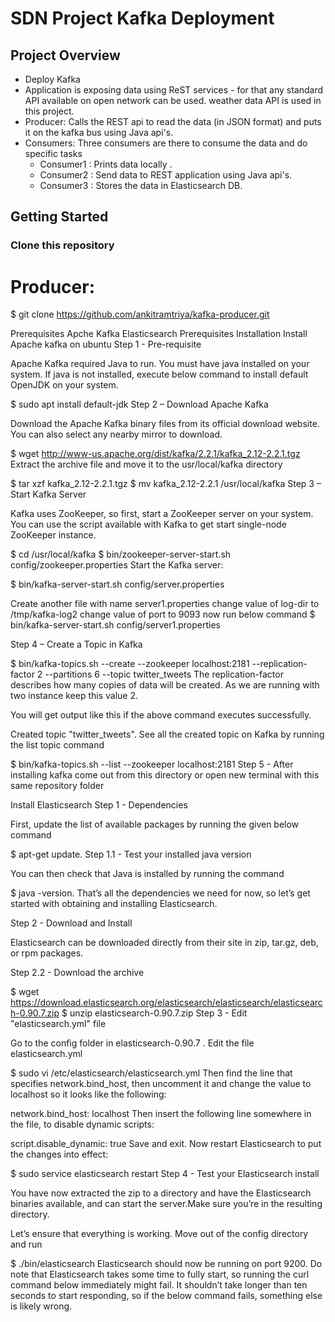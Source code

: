 # SDN Project Kafka Deployment

## Project Overview
* Deploy Kafka
* Application is exposing data using ReST services - for that any standard API available on open network can be used. weather data API is used in this project.
* Producer: Calls the REST api to read the data (in JSON format) and puts it on the kafka bus using Java api's.
* Consumers: Three consumers are there to consume the data and do specific tasks
  * Consumer1 : Prints data locally .
  * Consumer2 : Send data to REST application using Java api's.
  * Consumer3 : Stores the data in Elasticsearch DB.

## Getting Started


### Clone this repository
# Producer:
$ git clone https://github.com/ankitramtriya/kafka-producer.git

Prerequisites
Apche Kafka
Elasticsearch
Prerequisites Installation
Install Apache kafka on ubuntu
Step 1 - Pre-requisite

Apache Kafka required Java to run. You must have java installed on your system. If java is not installed, execute below command to install default OpenJDK on your system.

$ sudo apt install default-jdk
Step 2 – Download Apache Kafka

Download the Apache Kafka binary files from its official download website. You can also select any nearby mirror to download.

$ wget http://www-us.apache.org/dist/kafka/2.2.1/kafka_2.12-2.2.1.tgz
Extract the archive file and move it to the usr/local/kafka directory

$ tar xzf kafka_2.12-2.2.1.tgz
$ mv kafka_2.12-2.2.1 /usr/local/kafka
Step 3 – Start Kafka Server

Kafka uses ZooKeeper, so first, start a ZooKeeper server on your system. You can use the script available with Kafka to get start single-node ZooKeeper instance.

$ cd /usr/local/kafka
$ bin/zookeeper-server-start.sh config/zookeeper.properties
Start the Kafka server:

$ bin/kafka-server-start.sh config/server.properties

Create another file with name server1.properties
change value of log-dir to /tmp/kafka-log2
change value of port to 9093
now run below command
$ bin/kafka-server-start.sh config/server1.properties

Step 4 – Create a Topic in Kafka

$ bin/kafka-topics.sh --create --zookeeper localhost:2181 --replication-factor 2 --partitions 6 --topic twitter_tweets
The replication-factor describes how many copies of data will be created. As we are running with two instance keep this value 2.



You will get output like this if the above command executes successfully.

Created topic "twitter_tweets".
See all the created topic on Kafka by running the list topic command

$ bin/kafka-topics.sh --list --zookeeper localhost:2181
Step 5 - After installing kafka come out from this directory or open new terminal with this same repository folder


Install Elasticsearch
Step 1 - Dependencies

First, update the list of available packages by running the given below command

$ apt-get update.
Step 1.1 - Test your installed java version

You can then check that Java is installed by running the command

$ java -version.
That’s all the dependencies we need for now, so let’s get started with obtaining and installing Elasticsearch.

Step 2 - Download and Install

Elasticsearch can be downloaded directly from their site in zip, tar.gz, deb, or rpm packages.

Step 2.2 - Download the archive

$ wget https://download.elasticsearch.org/elasticsearch/elasticsearch/elasticsearch-0.90.7.zip
$ unzip elasticsearch-0.90.7.zip
Step 3 - Edit "elasticsearch.yml" file

Go to the config folder in elasticsearch-0.90.7 . Edit the file elasticsearch.yml

$ sudo vi /etc/elasticsearch/elasticsearch.yml
Then find the line that specifies network.bind_host, then uncomment it and change the value to localhost so it looks like the following:

network.bind_host: localhost
Then insert the following line somewhere in the file, to disable dynamic scripts:

script.disable_dynamic: true
Save and exit. Now restart Elasticsearch to put the changes into effect:

$ sudo service elasticsearch restart
Step 4 - Test your Elasticsearch install

You have now extracted the zip to a directory and have the Elasticsearch binaries available, and can start the server.Make sure you’re in the resulting directory.

Let’s ensure that everything is working. Move out of the config directory and run

$ ./bin/elasticsearch
Elasticsearch should now be running on port 9200. Do note that Elasticsearch takes some time to fully start, so running the curl command below immediately might fail. It shouldn’t take longer than ten seconds to start responding, so if the below command fails, something else is likely wrong.
